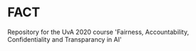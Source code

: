 # FACT
Repository for the UvA 2020 course 'Fairness, Accountability, Confidentiality and Transparancy in AI'
